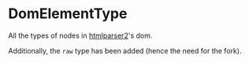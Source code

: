 # DomElementType

All the types of nodes in [htmlparser2](https://github.com/romellem/htmlparser2)'s dom.

Additionally, the `raw` type has been added (hence the need for the fork).
